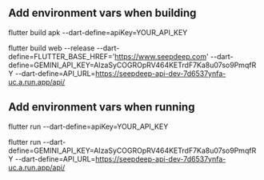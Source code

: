 ## Add environment vars when building

flutter build apk --dart-define=apiKey=YOUR_API_KEY

flutter build web --release --dart-define=FLUTTER_BASE_HREF='https://www.seepdeep.com' --dart-define=GEMINI_API_KEY=AIzaSyCOGROpRV464KETrdF7Ka8u07so9PmqfRY --dart-define=API_URL=https://seepdeep-api-dev-7d6537ynfa-uc.a.run.app/api/

## Add environment vars when running

flutter run --dart-define=apiKey=YOUR_API_KEY

flutter run --dart-define=GEMINI_API_KEY=AIzaSyCOGROpRV464KETrdF7Ka8u07so9PmqfRY --dart-define=API_URL=https://seepdeep-api-dev-7d6537ynfa-uc.a.run.app/api/
